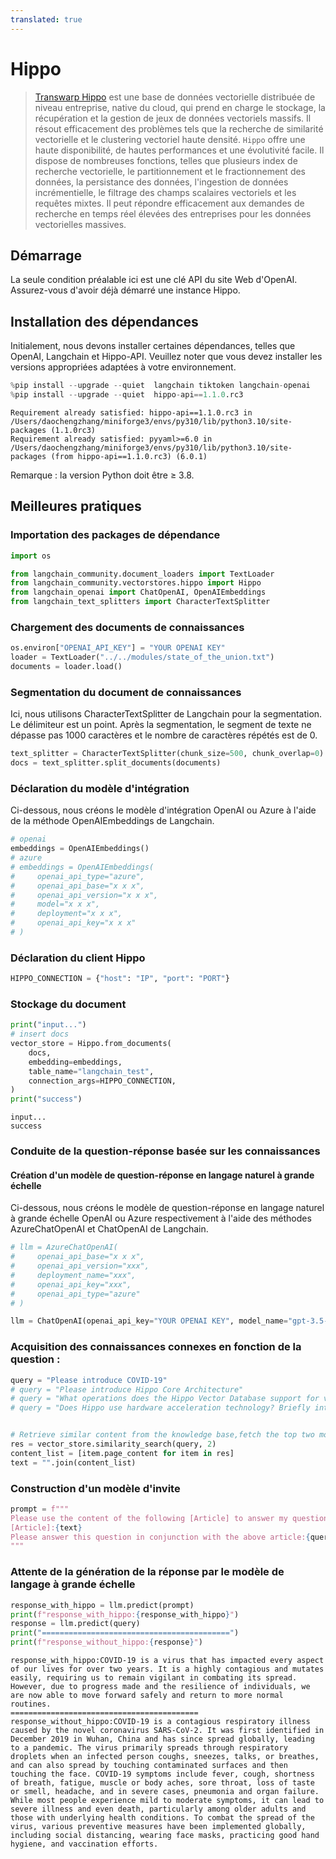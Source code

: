 ```yaml
---
translated: true
---
```


# Hippo

>[Transwarp Hippo](https://www.transwarp.cn/en/subproduct/hippo) est une base de données vectorielle distribuée de niveau entreprise, native du cloud, qui prend en charge le stockage, la récupération et la gestion de jeux de données vectoriels massifs. Il résout efficacement des problèmes tels que la recherche de similarité vectorielle et le clustering vectoriel haute densité. `Hippo` offre une haute disponibilité, de hautes performances et une évolutivité facile. Il dispose de nombreuses fonctions, telles que plusieurs index de recherche vectorielle, le partitionnement et le fractionnement des données, la persistance des données, l'ingestion de données incrémentielle, le filtrage des champs scalaires vectoriels et les requêtes mixtes. Il peut répondre efficacement aux demandes de recherche en temps réel élevées des entreprises pour les données vectorielles massives.

## Démarrage

La seule condition préalable ici est une clé API du site Web d'OpenAI. Assurez-vous d'avoir déjà démarré une instance Hippo.

## Installation des dépendances

Initialement, nous devons installer certaines dépendances, telles que OpenAI, Langchain et Hippo-API. Veuillez noter que vous devez installer les versions appropriées adaptées à votre environnement.

```python
%pip install --upgrade --quiet  langchain tiktoken langchain-openai
%pip install --upgrade --quiet  hippo-api==1.1.0.rc3
```

```output
Requirement already satisfied: hippo-api==1.1.0.rc3 in /Users/daochengzhang/miniforge3/envs/py310/lib/python3.10/site-packages (1.1.0rc3)
Requirement already satisfied: pyyaml>=6.0 in /Users/daochengzhang/miniforge3/envs/py310/lib/python3.10/site-packages (from hippo-api==1.1.0.rc3) (6.0.1)
```

Remarque : la version Python doit être ≥ 3.8.

## Meilleures pratiques

### Importation des packages de dépendance

```python
import os

from langchain_community.document_loaders import TextLoader
from langchain_community.vectorstores.hippo import Hippo
from langchain_openai import ChatOpenAI, OpenAIEmbeddings
from langchain_text_splitters import CharacterTextSplitter
```

### Chargement des documents de connaissances

```python
os.environ["OPENAI_API_KEY"] = "YOUR OPENAI KEY"
loader = TextLoader("../../modules/state_of_the_union.txt")
documents = loader.load()
```

### Segmentation du document de connaissances

Ici, nous utilisons CharacterTextSplitter de Langchain pour la segmentation. Le délimiteur est un point. Après la segmentation, le segment de texte ne dépasse pas 1000 caractères et le nombre de caractères répétés est de 0.

```python
text_splitter = CharacterTextSplitter(chunk_size=500, chunk_overlap=0)
docs = text_splitter.split_documents(documents)
```

### Déclaration du modèle d'intégration

Ci-dessous, nous créons le modèle d'intégration OpenAI ou Azure à l'aide de la méthode OpenAIEmbeddings de Langchain.

```python
# openai
embeddings = OpenAIEmbeddings()
# azure
# embeddings = OpenAIEmbeddings(
#     openai_api_type="azure",
#     openai_api_base="x x x",
#     openai_api_version="x x x",
#     model="x x x",
#     deployment="x x x",
#     openai_api_key="x x x"
# )
```

### Déclaration du client Hippo

```python
HIPPO_CONNECTION = {"host": "IP", "port": "PORT"}
```

### Stockage du document

```python
print("input...")
# insert docs
vector_store = Hippo.from_documents(
    docs,
    embedding=embeddings,
    table_name="langchain_test",
    connection_args=HIPPO_CONNECTION,
)
print("success")
```

```output
input...
success
```

### Conduite de la question-réponse basée sur les connaissances

#### Création d'un modèle de question-réponse en langage naturel à grande échelle

Ci-dessous, nous créons le modèle de question-réponse en langage naturel à grande échelle OpenAI ou Azure respectivement à l'aide des méthodes AzureChatOpenAI et ChatOpenAI de Langchain.

```python
# llm = AzureChatOpenAI(
#     openai_api_base="x x x",
#     openai_api_version="xxx",
#     deployment_name="xxx",
#     openai_api_key="xxx",
#     openai_api_type="azure"
# )

llm = ChatOpenAI(openai_api_key="YOUR OPENAI KEY", model_name="gpt-3.5-turbo-16k")
```

### Acquisition des connaissances connexes en fonction de la question :

```python
query = "Please introduce COVID-19"
# query = "Please introduce Hippo Core Architecture"
# query = "What operations does the Hippo Vector Database support for vector data?"
# query = "Does Hippo use hardware acceleration technology? Briefly introduce hardware acceleration technology."


# Retrieve similar content from the knowledge base,fetch the top two most similar texts.
res = vector_store.similarity_search(query, 2)
content_list = [item.page_content for item in res]
text = "".join(content_list)
```

### Construction d'un modèle d'invite

```python
prompt = f"""
Please use the content of the following [Article] to answer my question. If you don't know, please say you don't know, and the answer should be concise."
[Article]:{text}
Please answer this question in conjunction with the above article:{query}
"""
```

### Attente de la génération de la réponse par le modèle de langage à grande échelle

```python
response_with_hippo = llm.predict(prompt)
print(f"response_with_hippo:{response_with_hippo}")
response = llm.predict(query)
print("==========================================")
print(f"response_without_hippo:{response}")
```

```output
response_with_hippo:COVID-19 is a virus that has impacted every aspect of our lives for over two years. It is a highly contagious and mutates easily, requiring us to remain vigilant in combating its spread. However, due to progress made and the resilience of individuals, we are now able to move forward safely and return to more normal routines.
==========================================
response_without_hippo:COVID-19 is a contagious respiratory illness caused by the novel coronavirus SARS-CoV-2. It was first identified in December 2019 in Wuhan, China and has since spread globally, leading to a pandemic. The virus primarily spreads through respiratory droplets when an infected person coughs, sneezes, talks, or breathes, and can also spread by touching contaminated surfaces and then touching the face. COVID-19 symptoms include fever, cough, shortness of breath, fatigue, muscle or body aches, sore throat, loss of taste or smell, headache, and in severe cases, pneumonia and organ failure. While most people experience mild to moderate symptoms, it can lead to severe illness and even death, particularly among older adults and those with underlying health conditions. To combat the spread of the virus, various preventive measures have been implemented globally, including social distancing, wearing face masks, practicing good hand hygiene, and vaccination efforts.
```
